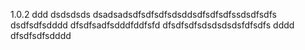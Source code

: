 1.0.2
ddd
dsdsdsds
dsadsadsdfsdfsdfsdsddsdfsdfsdfssdsdfsdfs
dsdfsdfsdddd
dfsdfsadfsdddfddfsfd
dfsdfsdfsdsdsdsdsfdfsdfs
dddd
dfsdfsdfsdddd
